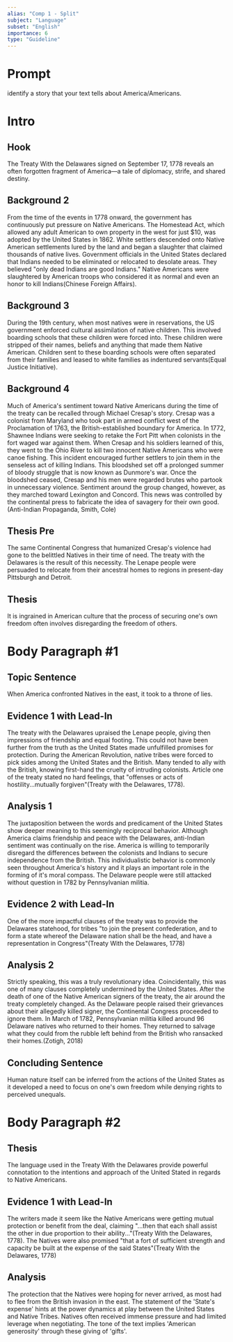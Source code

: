 ```yaml
---
alias: "Comp 1 - Split"
subject: "Language"
subset: "English"
importance: 6
type: "Guideline"
---
```

# Prompt

identify a story that your text tells about America/Americans.

# Intro

## Hook

The Treaty With the Delawares signed on September 17, 1778 reveals an often forgotten fragment of America—a tale of diplomacy, strife, and shared destiny.

## Background 2

From the time of the events in 1778 onward, the government has continuously put pressure on Native Americans. The Homestead Act, which allowed any adult American to own property in the west for just $10, was adopted by the United States in 1862. White settlers descended onto Native American settlements lured by the land and began a slaughter that claimed thousands of native lives. Government officials in the United States declared that Indians needed to be eliminated or relocated to desolate areas. They believed "only dead Indians are good Indians." Native Americans were slaughtered by American troops who considered it as normal and even an honor to kill Indians(Chinese Foreign Affairs). 

## Background 3

During the 19th century, when most natives were in reservations, the US government enforced cultural assimilation of native children. This involved boarding schools that these children were forced into. These children were stripped of their names, beliefs and anything that made them Native American. Children sent to these boarding schools were often separated from their families and leased to white families as indentured servants(Equal Justice Initiative).

## Background 4

Much of America's sentiment toward Native Americans during the time of the treaty can be recalled through Michael Cresap's story. Cresap was a colonist from Maryland who took part in armed conflict west of the Proclamation of 1763, the British-established boundary for America. In 1772, Shawnee Indians were seeking to retake the Fort Pitt when colonists in the fort waged war against them. When Cresap and his soldiers learned of this, they went to the Ohio River to kill two innocent Native Americans who were canoe fishing. This incident encouraged further settlers to join them in the senseless act of killing Indians. This bloodshed set off a prolonged summer of bloody struggle that is now known as Dunmore's war. Once the bloodshed ceased, Cresap and his men were regarded brutes who partook in unnecessary violence. Sentiment around the group changed, however, as they marched toward Lexington and Concord. This news was controlled by the continental press to fabricate the idea of savagery for their own good.(Anti-Indian Propaganda, Smith, Cole)

## Thesis Pre

The same Continental Congress that humanized Cresap's violence had gone to the belittled Natives in their time of need. The treaty with the Delawares is the result of this necessity. The Lenape people were persuaded to relocate from their ancestral homes to regions in present-day Pittsburgh and Detroit. 

## Thesis

It is ingrained in American culture that the process of securing one's own freedom often involves disregarding the freedom of others.

# Body Paragraph #1

## Topic Sentence

When America confronted Natives in the east, it took to a throne of lies.

## Evidence 1 with Lead-In

The treaty with the Delawares upraised the Lenape people, giving then impressions of friendship and equal footing. This could not have been further from the truth as the United States made unfulfilled promises for protection. During the American Revolution, native tribes were forced to pick sides among the United States and the British. Many tended to ally with the British, knowing first-hand the cruelty of intruding colonists. Article one of the treaty stated no hard feelings, that "offenses or acts of hostility...mutually forgiven"(Treaty with the Delawares, 1778).

## Analysis 1

The juxtaposition between the words and predicament of the United States show deeper meaning to this seemingly reciprocal behavior. Although America claims friendship and peace with the Delawares, anti-Indian sentiment was continually on the rise. America is willing to temporarily disregard the differences between the colonists and Indians to secure independence from the British. This individualistic behavior is commonly seen throughout America's history and it plays an important role in the forming of it's moral compass. The Delaware people were still attacked without question in 1782 by Pennsylvanian militia. 

## Evidence 2 with Lead-In

One of the more impactful clauses of the treaty was to provide the Delawares statehood, for tribes "to join the present confederation, and to form a state whereof the Delaware nation shall be the head, and have a representation in Congress"(Treaty With the Delawares, 1778)

## Analysis 2

Strictly speaking, this was a truly revolutionary idea. Coincidentally, this was one of many clauses completely undermined by the United States. After the death of one of the Native American signers of the treaty, the air around the treaty completely changed. As the Delaware people raised their grievances about their allegedly killed signer, the Continental Congress proceeded to ignore them. In March of 1782, Pennsylvanian militia killed around 96 Delaware natives who returned to their homes. They returned to salvage what they could from the rubble left behind from the British who ransacked their homes.(Zotigh, 2018)

## Concluding Sentence

Human nature itself can be inferred from the actions of the United States as it developed a need to focus on one's own freedom while denying rights to perceived unequals.

# Body Paragraph #2 

## Thesis

The language used in the Treaty With the Delawares provide powerful connotation to the intentions and approach of the United Stated in regards to Native Americans.

## Evidence 1 with Lead-In

The writers made it seem like the Native Americans were getting mutual protection or benefit from the deal, claiming "...then that each shall assist the other in due proportion to their ability..."(Treaty With the Delawares, 1778). The Natives were also promised "that a fort of sufficient strength and capacity be built at the expense of the said States"(Treaty With the Delawares, 1778)

## Analysis

The protection that the Natives were hoping for never arrived, as most had to flee from the British invasion in the east. The statement of the 'State's expense' hints at the power dynamics at play between the United States and Native Tribes. Natives often received immense pressure and had limited leverage when negotiating. The tone of the text implies 'American generosity' through these giving of 'gifts'. 